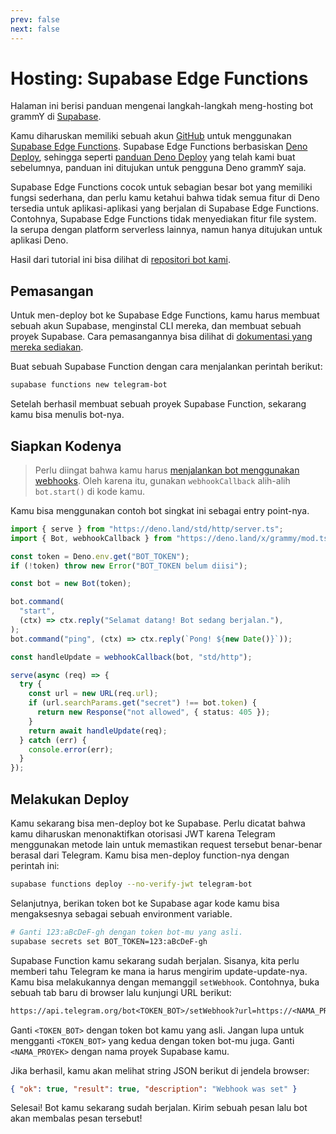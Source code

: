 ```yaml
---
prev: false
next: false
---
```


# Hosting: Supabase Edge Functions

Halaman ini berisi panduan mengenai langkah-langkah meng-hosting bot grammY di [Supabase](https://supabase.com/).

Kamu diharuskan memiliki sebuah akun [GitHub](https://github.com) untuk menggunakan [Supabase Edge Functions](https://supabase.com/docs/guides/functions/quickstart).
Supabase Edge Functions berbasiskan [Deno Deploy](https://deno.com/deploy), sehingga seperti [panduan Deno Deploy](./deno-deploy) yang telah kami buat sebelumnya, panduan ini ditujukan untuk pengguna Deno grammY saja.

Supabase Edge Functions cocok untuk sebagian besar bot yang memiliki fungsi sederhana, dan perlu kamu ketahui bahwa tidak semua fitur di Deno tersedia untuk aplikasi-aplikasi yang berjalan di Supabase Edge Functions.
Contohnya, Supabase Edge Functions tidak menyediakan fitur file system.
Ia serupa dengan platform serverless lainnya, namun hanya ditujukan untuk aplikasi Deno.

Hasil dari tutorial ini bisa dilihat di [repositori bot kami](https://github.com/grammyjs/examples/tree/main/supabase-edge-functions).

## Pemasangan

Untuk men-deploy bot ke Supabase Edge Functions, kamu harus membuat sebuah akun Supabase, menginstal CLI mereka, dan membuat sebuah proyek Supabase.
Cara pemasangannya bisa dilihat di [dokumentasi yang mereka sediakan](https://supabase.com/docs/guides/functions/quickstart#prerequisites).

Buat sebuah Supabase Function dengan cara menjalankan perintah berikut:

```sh
supabase functions new telegram-bot
```

Setelah berhasil membuat sebuah proyek Supabase Function, sekarang kamu bisa menulis bot-nya.

## Siapkan Kodenya

> Perlu diingat bahwa kamu harus [menjalankan bot menggunakan webhooks](../guide/deployment-types#bagaimana-cara-menggunakan-webhook).
> Oleh karena itu, gunakan `webhookCallback` alih-alih `bot.start()` di kode kamu.

Kamu bisa menggunakan contoh bot singkat ini sebagai entry point-nya.

```ts
import { serve } from "https://deno.land/std/http/server.ts";
import { Bot, webhookCallback } from "https://deno.land/x/grammy/mod.ts";

const token = Deno.env.get("BOT_TOKEN");
if (!token) throw new Error("BOT_TOKEN belum diisi");

const bot = new Bot(token);

bot.command(
  "start",
  (ctx) => ctx.reply("Selamat datang! Bot sedang berjalan."),
);
bot.command("ping", (ctx) => ctx.reply(`Pong! ${new Date()}`));

const handleUpdate = webhookCallback(bot, "std/http");

serve(async (req) => {
  try {
    const url = new URL(req.url);
    if (url.searchParams.get("secret") !== bot.token) {
      return new Response("not allowed", { status: 405 });
    }
    return await handleUpdate(req);
  } catch (err) {
    console.error(err);
  }
});
```

## Melakukan Deploy

Kamu sekarang bisa men-deploy bot ke Supabase.
Perlu dicatat bahwa kamu diharuskan menonaktifkan otorisasi JWT karena Telegram menggunakan metode lain untuk memastikan request tersebut benar-benar berasal dari Telegram.
Kamu bisa men-deploy function-nya dengan perintah ini:

```sh
supabase functions deploy --no-verify-jwt telegram-bot
```

Selanjutnya, berikan token bot ke Supabase agar kode kamu bisa mengaksesnya sebagai sebuah environment variable.

```sh
# Ganti 123:aBcDeF-gh dengan token bot-mu yang asli.
supabase secrets set BOT_TOKEN=123:aBcDeF-gh
```

Supabase Function kamu sekarang sudah berjalan.
Sisanya, kita perlu memberi tahu Telegram ke mana ia harus mengirim update-update-nya.
Kamu bisa melakukannya dengan memanggil `setWebhook`.
Contohnya, buka sebuah tab baru di browser lalu kunjungi URL berikut:

```txt
https://api.telegram.org/bot<TOKEN_BOT>/setWebhook?url=https://<NAMA_PROYEK>.functions.supabase.co/telegram-bot?secret=<TOKEN_BOT>
```

Ganti `<TOKEN_BOT>` dengan token bot kamu yang asli.
Jangan lupa untuk mengganti `<TOKEN_BOT>` yang kedua dengan token bot-mu juga.
Ganti `<NAMA_PROYEK>` dengan nama proyek Supabase kamu.

Jika berhasil, kamu akan melihat string JSON berikut di jendela browser:

```json
{ "ok": true, "result": true, "description": "Webhook was set" }
```

Selesai!
Bot kamu sekarang sudah berjalan.
Kirim sebuah pesan lalu bot akan membalas pesan tersebut!
